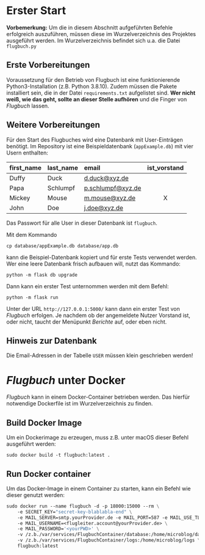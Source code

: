 # Erster Start

**Vorbemerkung:** Um die in diesem Abschnitt aufgeführten Befehle erfolgreich auszuführen, müssen diese im Wurzelverzeichnis des Projektes ausgeführt werden. Im Wurzelverzeichnis befindet sich u.a. die Datei `flugbuch.py`

## Erste Vorbereitungen
Voraussetzung für den Betrieb von Flugbuch ist eine funktionierende Python3-Installation (z.B. Python 3.8.10). Zudem müssen die Pakete installiert sein, die in der Datei `requirements.txt` aufgelistet sind. **Wer nicht weiß, wie das geht, sollte an dieser Stelle aufhören** und die Finger von _Flugbuch_ lassen.

## Weitere Vorbereitungen

Für den Start des Flugbuches wird eine Datenbank mit User-Einträgen benötigt. Im Repository ist eine Beispieldatenbank (`appExample.db`) mit vier Usern enthalten:

| first\_name | last\_name | email             | ist\_vorstand |
| :--- | :--- |:------------------|:-------------:|
| Duffy | Duck | d.duck@xyz.de     |               |
| Papa | Schlumpf | p.schlumpf@xyz.de |               |
| Mickey | Mouse | m.mouse@xyz.de    |       X       |
| John | Doe | j.doe@xyz.de      |               |

Das Passwort für alle User in dieser Datenbank ist `flugbuch`.

Mit dem Kommando 

    cp database/appExample.db database/app.db 
kann die Beispiel-Datenbank kopiert und für erste Tests verwendet werden. Wer eine leere Datenbank frisch aufbauen will, nutzt das Kommando:

    python -m flask db upgrade

Dann kann ein erster Test unternommen werden mit dem Befehl:

    python -m flask run

Unter der URL `http://127.0.0.1:5000/` kann dann ein erster Test von _Flugbuch_ erfolgen. Je nachdem ob der angemeldete Nutzer Vorstand ist, oder nicht, taucht der Menüpunkt _Berichte_ auf, oder eben nicht.

## Hinweis zur Datenbank
Die Email-Adressen in der Tabelle `USER` müssen klein geschrieben werden!

# _Flugbuch_ unter Docker
_Flugbuch_ kann in einem Docker-Container betrieben werden. Das hierfür notwendige Dockerfile ist im Wurzelverzeichnis zu finden.

## Build Docker Image
Um ein Dockerimage zu erzeugen, muss z.B. unter macOS dieser Befehl ausgeführt werden:

    sudo docker build -t flugbuch:latest .

## Run Docker container
Um das Docker-Image in einem Container zu starten, kann ein Befehl wie dieser genutzt werden:
```dockerfile
sudo docker run --name flugbuch -d -p 18000:15000 --rm \
    -e SECRET_KEY="secret-key-blablabla-end" \
    -e MAIL_SERVER=smtp.yourProvider.de -e MAIL_PORT=587 -e MAIL_USE_TLS=true \
    -e MAIL_USERNAME=<flugleiter.account@yourProvider.de> \
    -e MAIL_PASSWORD='<yourPWD>' \
    -v /z.b./var/services/FlugbuchContainer/database:/home/microblog/database \
    -v /z.b./var/services/FlugbuchContainer/logs:/home/microblog/logs \
    flugbuch:latest 
```
  

 
